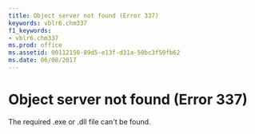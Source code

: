```yaml
---
title: Object server not found (Error 337)
keywords: vblr6.chm337
f1_keywords:
- vblr6.chm337
ms.prod: office
ms.assetid: 00112150-89d5-e13f-d31a-50bc3f50fb62
ms.date: 06/08/2017
---
```



# Object server not found (Error 337)

The required .exe or .dll file can't be found.


